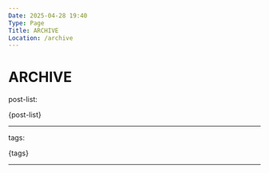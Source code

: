```yaml
---
Date: 2025-04-28 19:40
Type: Page
Title: ARCHIVE
Location: /archive
---
```


# ARCHIVE

post-list:  

{post-list}

---

tags:  

{tags}

---
